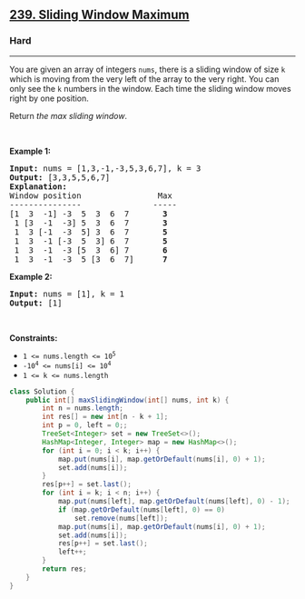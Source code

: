 <h2><a href="https://leetcode.com/problems/sliding-window-maximum">239. Sliding Window Maximum</a></h2><h3>Hard</h3><hr><p>You are given an array of integers&nbsp;<code>nums</code>, there is a sliding window of size <code>k</code> which is moving from the very left of the array to the very right. You can only see the <code>k</code> numbers in the window. Each time the sliding window moves right by one position.</p>

<p>Return <em>the max sliding window</em>.</p>

<p>&nbsp;</p>
<p><strong class="example">Example 1:</strong></p>

<pre>
<strong>Input:</strong> nums = [1,3,-1,-3,5,3,6,7], k = 3
<strong>Output:</strong> [3,3,5,5,6,7]
<strong>Explanation:</strong> 
Window position                Max
---------------               -----
[1  3  -1] -3  5  3  6  7       <strong>3</strong>
 1 [3  -1  -3] 5  3  6  7       <strong>3</strong>
 1  3 [-1  -3  5] 3  6  7      <strong> 5</strong>
 1  3  -1 [-3  5  3] 6  7       <strong>5</strong>
 1  3  -1  -3 [5  3  6] 7       <strong>6</strong>
 1  3  -1  -3  5 [3  6  7]      <strong>7</strong>
</pre>

<p><strong class="example">Example 2:</strong></p>

<pre>
<strong>Input:</strong> nums = [1], k = 1
<strong>Output:</strong> [1]
</pre>

<p>&nbsp;</p>
<p><strong>Constraints:</strong></p>

<ul>
	<li><code>1 &lt;= nums.length &lt;= 10<sup>5</sup></code></li>
	<li><code>-10<sup>4</sup> &lt;= nums[i] &lt;= 10<sup>4</sup></code></li>
	<li><code>1 &lt;= k &lt;= nums.length</code></li>
</ul>

```java
class Solution {
    public int[] maxSlidingWindow(int[] nums, int k) {
        int n = nums.length;
        int res[] = new int[n - k + 1];
        int p = 0, left = 0;;
        TreeSet<Integer> set = new TreeSet<>();
        HashMap<Integer, Integer> map = new HashMap<>();
        for (int i = 0; i < k; i++) {
            map.put(nums[i], map.getOrDefault(nums[i], 0) + 1);
            set.add(nums[i]);
        }
        res[p++] = set.last();
        for (int i = k; i < n; i++) {
            map.put(nums[left], map.getOrDefault(nums[left], 0) - 1);
            if (map.getOrDefault(nums[left], 0) == 0)
                set.remove(nums[left]);
            map.put(nums[i], map.getOrDefault(nums[i], 0) + 1);
            set.add(nums[i]);
            res[p++] = set.last();
            left++;
        }
        return res;
    }
}
```
